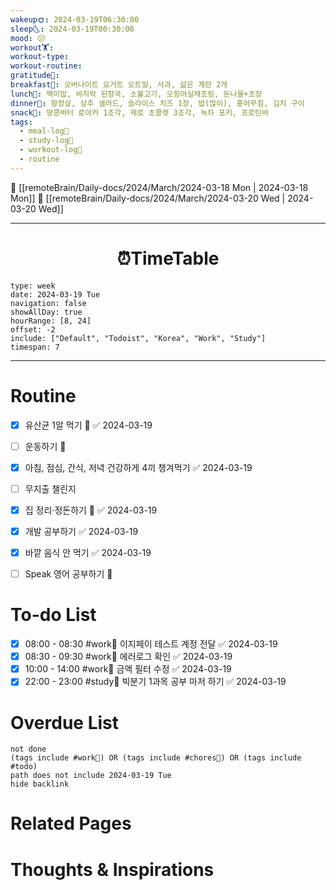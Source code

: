 ```yaml
---
wakeup🌞: 2024-03-19T06:30:00
sleep🌜: 2024-03-19T00:30:00
mood: 😕
workout🏋️: 
workout-type: 
workout-routine: 
gratitude🙏: 
breakfast🍳: 오버나이트 요거트 오트밀, 사과, 삶은 계란 2개
lunch🍚: 백미밥, 바지락 된장국, 소불고기, 오징어실채조림, 돈나물+초장
dinner🥗: 항정살, 상추 샐러드, 슬라이스 치즈 1장, 밥(많이), 홍어무침, 김치 구이
snack🍬: 땅콩버터 로아커 1조각, 제로 초콜렛 3조각, 녹차 포키, 프로틴바
tags:
  - meal-log📝
  - study-log📓
  - workout-log💪
  - routine
---
```


🔺 [[remoteBrain/Daily-docs/2024/March/2024-03-18 Mon | 2024-03-18 Mon]]
🔻 [[remoteBrain/Daily-docs/2024/March/2024-03-20 Wed | 2024-03-20 Wed]]
___
<h1> <center>⏰TimeTable </center> </h1>

```gEvent
type: week
date: 2024-03-19 Tue
navigation: false
showAllDay: true
hourRange: [8, 24]
offset: -2
include: ["Default", "Todoist", "Korea", "Work", "Study"]
timespan: 7
```

--- 


# Routine 

- [x] 유산균 1알 먹기 🔼 ✅ 2024-03-19
- [ ] 운동하기 🔼
- [x] 아침, 점심, 간식, 저녁 건강하게 4끼 챙겨먹기 ✅ 2024-03-19
- [ ] 무지출 챌린지 
- [x] 집 정리·정돈하기 🔼 ✅ 2024-03-19
- [x] 개발 공부하기 ✅ 2024-03-19
- [x] 바깥 음식 안 먹기 ✅ 2024-03-19
- [ ] Speak 영어 공부하기 🔼 


# To-do List

- [x] 08:00 - 08:30 #work💼 이지페이 테스트 계정 전달 ✅ 2024-03-19
- [x] 08:30 - 09:30 #work💼 에러로그 확인 ✅ 2024-03-19
- [x] 10:00 - 14:00 #work💼 금액 필터 수정 ✅ 2024-03-19
- [x] 22:00 - 23:00 #study📓 빅분기 1과목 공부 마저 하기 ✅ 2024-03-19

# Overdue List
```tasks
not done
(tags include #work💼) OR (tags include #chores🧺) OR (tags include #todo)
path does not include 2024-03-19 Tue
hide backlink
```

# Related Pages



# Thoughts & Inspirations

